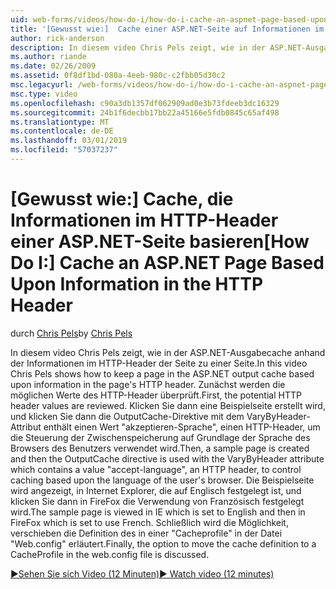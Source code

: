 ```yaml
---
uid: web-forms/videos/how-do-i/how-do-i-cache-an-aspnet-page-based-upon-information-in-the-http-header
title: '[Gewusst wie:]  Cache einer ASP.NET-Seite auf Informationen im HTTP-Header basierend | Microsoft-Dokumentation'
author: rick-anderson
description: In diesem video Chris Pels zeigt, wie in der ASP.NET-Ausgabecache anhand der Informationen im HTTP-Header der Seite zu einer Seite. Erste, die mögliche HTTP-pfzeile...
ms.author: riande
ms.date: 02/26/2009
ms.assetid: 0f8df1bd-080a-4eeb-980c-c2fbb05d30c2
msc.legacyurl: /web-forms/videos/how-do-i/how-do-i-cache-an-aspnet-page-based-upon-information-in-the-http-header
msc.type: video
ms.openlocfilehash: c90a3db1357df062909ad0e3b73fdeeb3dc16329
ms.sourcegitcommit: 24b1f6decbb17bb22a45166e5fdb0845c65af498
ms.translationtype: MT
ms.contentlocale: de-DE
ms.lasthandoff: 03/01/2019
ms.locfileid: "57037237"
---
```

<a name="how-do-i--cache-an-aspnet-page-based-upon-information-in-the-http-header"></a><span data-ttu-id="482c4-104">[Gewusst wie:]  Cache, die Informationen im HTTP-Header einer ASP.NET-Seite basieren</span><span class="sxs-lookup"><span data-stu-id="482c4-104">[How Do I:]  Cache an ASP.NET Page Based Upon Information in the HTTP Header</span></span>
====================
<span data-ttu-id="482c4-105">durch [Chris Pels](https://twitter.com/chrispels)</span><span class="sxs-lookup"><span data-stu-id="482c4-105">by [Chris Pels](https://twitter.com/chrispels)</span></span>

<span data-ttu-id="482c4-106">In diesem video Chris Pels zeigt, wie in der ASP.NET-Ausgabecache anhand der Informationen im HTTP-Header der Seite zu einer Seite.</span><span class="sxs-lookup"><span data-stu-id="482c4-106">In this video Chris Pels shows how to keep a page in the ASP.NET output cache based upon information in the page's HTTP header.</span></span> <span data-ttu-id="482c4-107">Zunächst werden die möglichen Werte des HTTP-Header überprüft.</span><span class="sxs-lookup"><span data-stu-id="482c4-107">First, the potential HTTP header values are reviewed.</span></span> <span data-ttu-id="482c4-108">Klicken Sie dann eine Beispielseite erstellt wird, und klicken Sie dann die OutputCache-Direktive mit dem VaryByHeader-Attribut enthält einen Wert "akzeptieren-Sprache", einen HTTP-Header, um die Steuerung der Zwischenspeicherung auf Grundlage der Sprache des Browsers des Benutzers verwendet wird.</span><span class="sxs-lookup"><span data-stu-id="482c4-108">Then, a sample page is created and then the OutputCache directive is used with the VaryByHeader attribute which contains a value "accept-language", an HTTP header, to control caching based upon the language of the user's browser.</span></span> <span data-ttu-id="482c4-109">Die Beispielseite wird angezeigt, in Internet Explorer, die auf Englisch festgelegt ist, und klicken Sie dann in FireFox die Verwendung von Französisch festgelegt wird.</span><span class="sxs-lookup"><span data-stu-id="482c4-109">The sample page is viewed in IE which is set to English and then in FireFox which is set to use French.</span></span> <span data-ttu-id="482c4-110">Schließlich wird die Möglichkeit, verschieben die Definition des in einer "Cacheprofile" in der Datei "Web.config" erläutert.</span><span class="sxs-lookup"><span data-stu-id="482c4-110">Finally, the option to move the cache definition to a CacheProfile in the web.config file is discussed.</span></span>

[<span data-ttu-id="482c4-111">&#9654;Sehen Sie sich Video (12 Minuten)</span><span class="sxs-lookup"><span data-stu-id="482c4-111">&#9654; Watch video (12 minutes)</span></span>](https://channel9.msdn.com/Blogs/ASP-NET-Site-Videos/how-do-i-cache-an-aspnet-page-based-upon-information-in-the-http-header)
